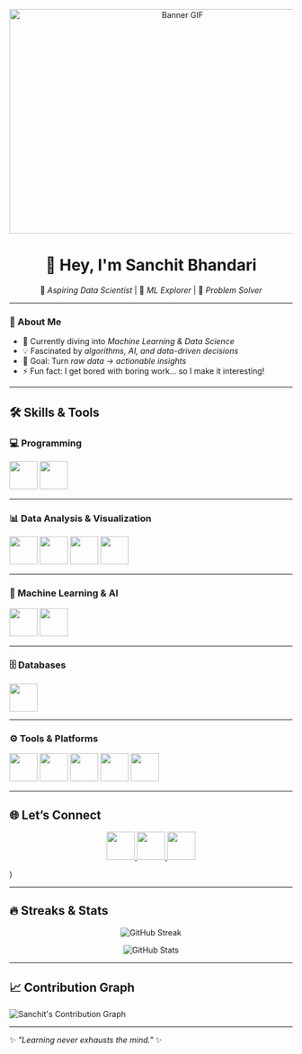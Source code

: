 <p align="center">
  <img src="gif.gif" alt="Banner GIF" width="600px" height="400px" />
</p>

<div align="center">

# 👋 Hey, I'm Sanchit Bhandari  

🚀 *Aspiring Data Scientist* | 🤖 *ML Explorer* | 🧩 *Problem Solver*  

</div>

---

### 🌟 About Me  
- 🔭 Currently diving into *Machine Learning & Data Science*  
- 💡 Fascinated by *algorithms, AI, and data-driven decisions*  
- 🎯 Goal: Turn *raw data → actionable insights*  
- ⚡ Fun fact: I get bored with boring work… so I make it interesting!  

---

## 🛠️ Skills & Tools  

### 💻 Programming  
<p>
  <img src="https://cdn.jsdelivr.net/gh/devicons/devicon/icons/java/java-original.svg" width="50"/> 
  <img src="https://cdn.jsdelivr.net/gh/devicons/devicon/icons/python/python-original.svg" width="50"/> 
</p>

---

### 📊 Data Analysis & Visualization  
<p>
  <img src="https://cdn.jsdelivr.net/gh/devicons/devicon/icons/numpy/numpy-original.svg" width="50"/> 
  <img src="https://cdn.jsdelivr.net/gh/devicons/devicon/icons/pandas/pandas-original.svg" width="50"/> 
  <img src="https://matplotlib.org/_static/logo2_compressed.svg" width="50"/> 
  <img src="https://seaborn.pydata.org/_images/logo-mark-lightbg.svg" width="50"/> 
</p>

---

### 🤖 Machine Learning & AI  
<p>
  <img src="https://cdn.jsdelivr.net/gh/devicons/devicon/icons/tensorflow/tensorflow-original.svg" width="50"/> 
  <img src="https://scikit-learn.org/stable/_static/scikit-learn-logo-small.png" width="50"/> 
</p>

---

### 🗄️ Databases  
<p>
  <img src="https://cdn.jsdelivr.net/gh/devicons/devicon/icons/mysql/mysql-original.svg" width="50"/> 
</p>

---

### ⚙️ Tools & Platforms  
<p>
  <img src="https://cdn.jsdelivr.net/gh/devicons/devicon/icons/git/git-original.svg" width="50"/> 
  <img src="https://cdn.jsdelivr.net/gh/devicons/devicon/icons/github/github-original.svg" width="50"/> 
  <img src="https://cdn.jsdelivr.net/gh/devicons/devicon/icons/vscode/vscode-original.svg" width="50"/> 
  <img src="https://cdn.jsdelivr.net/gh/devicons/devicon/icons/jupyter/jupyter-original.svg" width="50"/> 
  <img src="https://colab.research.google.com/img/colab_favicon_256px.png" width="50"/> 
</p>

---

## 🌐 Let’s Connect  

<p align="center">
  <a href="https://www.linkedin.com/in/sanchit-bhandari">
    <img src="https://cdn.jsdelivr.net/gh/devicons/devicon/icons/linkedin/linkedin-original.svg" width="50"/>
  </a>
  <a href="mailto:your-email@example.com">
    <img src="https://upload.wikimedia.org/wikipedia/commons/4/4e/Gmail_Icon.png" width="50"/>
  </a>
  <a href="https://leetcode.com/u/SanchitBhandari/">
    <img src="https://upload.wikimedia.org/commons/1/19/LeetCode_logo_black.png" width="50"/>
  </a>
</p>
)  

---

## 🔥 Streaks & Stats  

<p align="center">
  <img src="https://streak-stats.demolab.com?user=SanchitBhandari&theme=radical&hide_border=true" alt="GitHub Streak"/>
</p>

<p align="center">
  <img src="https://github-readme-stats.vercel.app/api?username=SanchitBhandari&show_icons=true&theme=radical&hide_border=true" alt="GitHub Stats"/>
</p>


---

## 📈 Contribution Graph  
![Sanchit's Contribution Graph](https://github-readme-activity-graph.vercel.app/graph?username=SanchitBhandari&theme=radical)  

---


✨ *"Learning never exhausts the mind."* ✨  
